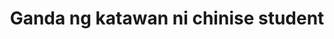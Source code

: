 ---
layout: post
title: Ganda ng katawan ni chinise student
duration: '15:05'
view: 260
rate: 2
video: 'https://flashservice.xvideos.com/embedframe/14155603'
category: 
 - pinay
 - beautiful
 - student
 - rough
tags: 
 - pinay-sex
 - nene
 - mokong
 - show
 - sucked
 - chinita
priority: 0.9
changefreq: daily
---